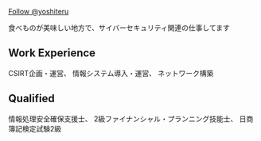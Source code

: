 <a href="https://twitter.com/yoshiteru?ref_src=twsrc%5Etfw" class="twitter-follow-button" data-show-count="false">Follow @yoshiteru</a><script async src="https://platform.twitter.com/widgets.js" charset="utf-8"></script>

食べものが美味しい地方で、サイバーセキュリティ関連の仕事してます

## Work Experience
CSIRT企画・運営、
情報システム導入・運営、
ネットワーク構築

## Qualified
情報処理安全確保支援士、
2級ファイナンシャル・プランニング技能士、
日商簿記検定試験2級
